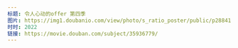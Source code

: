 ```yaml
---
标题: 令人心动的offer 第四季
图片: https://img1.doubanio.com/view/photo/s_ratio_poster/public/p2884143259.jpg
时时: 2022
链接: https://movie.douban.com/subject/35936779/
---
```

